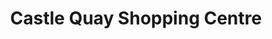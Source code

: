 ---
title: "Castle Quay Shopping Centre"
url: /banbury/castle-quay-shopping-centre/
shop: Einkaufszentrum
---